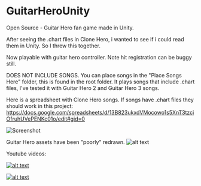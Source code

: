 # GuitarHeroUnity
Open Source - Guitar Hero fan game made in Unity.

After seeing the .chart files in Clone Hero, i wanted to see if i could read them in Unity. So I threw this together.

Now playable with guitar hero controller. Note hit registration can be buggy still.

DOES NOT INCLUDE SONGS.
You can place songs in the "Place Songs Here" folder, this is found in the root folder.
It plays songs that include .chart files, I've tested it with Guitar Hero 2 and Guitar Hero 3 songs.

Here is a spreadsheet with Clone Hero songs. If songs have .chart files they should work in this project:
https://docs.google.com/spreadsheets/d/13B823ukxdVMocowo1s5XnT3tzciOfruhUVePENKc01o/edit#gid=0

![Screenshot](ScreenShot.png)

Guitar Hero assets have been "poorly" redrawn.
![alt text](https://i.postimg.cc/0QP8vY1t/gh-Screenshot.jpg)

Youtube videos:

[![alt text](https://img.youtube.com/vi/R4eqFEGM84s/0.jpg)](https://www.youtube.com/watch?v=R4eqFEGM84s)

[![alt text](https://img.youtube.com/vi/R4eqFEGM84s/0.jpg)](https://www.youtube.com/watch?v=0QAfjxxkmtU)
